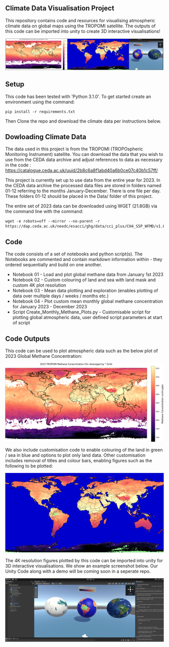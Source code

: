 ## Climate Data Visualisation Project
This repository contains code and resources for visualising atmospheric climate data on global maps using the TROPOMI satellite.
The outputs of this code can be imported into unity to create 3D interactive visualisations!


![Summary Figure](Figures/Example_Figures/summary_example_fig.png)

## Setup
This code has been tested with 'Python 3.1.0'. 
To get started create an environment using the command:
```
pip install -r requirements.txt
```
Then Clone the repo and download the climate data per instructions below.

## Dowloading Climate Data 
The data used in this project is from the TROPOMI (TROPOspheric Monitoring Instrument) satellite. 
You can download the data that you wish to use from the CEDA data archive and adjust references to data as necessary in the code :  https://catalogue.ceda.ac.uk/uuid/2b8c6a8f1abd40a6b0ce07c40b1c57ff/ 

This project is currently set up to use data from the entire year for 2023.
In the CEDA data archive the processed data files are stored in folders named 01-12 referring to the months January-December. 
There is one file per day. 
These folders 01-12 should be placed in the Data/ folder of this project. 

The entire set of 2023 data can be downloaded using WGET (21.8GB) via the command line with the command: 
```
wget -e robots=off --mirror --no-parent -r https://dap.ceda.ac.uk/neodc/esacci/ghg/data/cci_plus/CH4_S5P_WFMD/v1.8_extended_june2024/2023/ 
```
## Code  
The code consists of a set of notebooks and python script(s). 
The Notebooks are commented and contain markdown information within - they ordered sequentially and build on one another. 

- Notebook 01 - Load and plot global methane data from January 1st 2023
- Notebook 02 - Custom colouring of land and sea with land mask and custom 4K plot resolution
- Notebook 03 - Mean data plotting and exploration (enables plotting of data over multiple days / weeks / months etc.)
- Notebook 04 - Plot custom mean monthly global methane concentration for January 2023 - December 2023
- Script Create_Monthly_Methane_Plots.py - Customisable script for plotting global atmospheric data, user defined script parameters at start of script


## Code  Outputs

 This code can be used to plot atmospheric data such as the below plot of 2023 Global Methane Concentration: 

![Global Methane Plot](Figures/Example_Figures/2023_xch4.png)

 We also include customisation code to enable colouring of the land in green / sea in blue and options to plot only land data. 
 Other customisation includes removal of titles and colour bars, enabling figures such as the following to be plotted: 

![Global Methane Plot Custom Sea No Title](Figures/Example_Figures/2023_land_sea_coloured_no_colour_bar_xch4.png)

The 4K resolution figures plotted by this code can be imported into unity for 3D interactive visualisations. We show an example screenshot below. 
Our Unity Code along with a demo will be coming soon in a seperate repo. 

![Unity Project Example SC](Figures/Example_Figures/Unity_Project_Example_SC.png)

